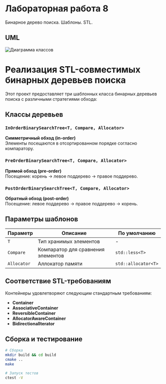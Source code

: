 # Лабораторная работа 8

Бинарное дерево поиска. Шаблоны. STL.


## UML
![Диаграмма классов](puml.png)

# Реализация STL-совместимых бинарных деревьев поиска

Этот проект предоставляет три шаблонных класса бинарных деревьев поиска с различными стратегиями обхода:

## Классы деревьев

### `InOrderBinarySearchTree<T, Compare, Allocator>`
**Симметричный обход (in-order)**  
Элементы посещаются в отсортированном порядке согласно компаратору.

### `PreOrderBinarySearchTree<T, Compare, Allocator>`
**Прямой обход (pre-order)**  
Посещение: корень → левое поддерево → правое поддерево.

### `PostOrderBinarySearchTree<T, Compare, Allocator>`
**Обратный обход (post-order)**  
Посещение: левое поддерево → правое поддерево → корень.

## Параметры шаблонов

| Параметр   | Описание                                      | По умолчанию         |
|------------|-----------------------------------------------|----------------------|
| `T`        | Тип хранимых элементов                        | -                    |
| `Compare`  | Компаратор для сравнения элементов            | `std::less<T>`       |
| `Allocator`| Аллокатор памяти                              | `std::allocator<T>`  |

## Соответствие STL-требованиям

Контейнеры удовлетворяют следующим стандартным требованиям:

-  **Container**
-  **AssociativeContainer**
-  **ReversibleContainer**
-  **AllocatorAwareContainer**
-  **BidirectionalIterator**

## Сборка и тестирование

```bash
# Сборка
mkdir build && cd build
cmake ..
make

# Запуск тестов
ctest -V
```